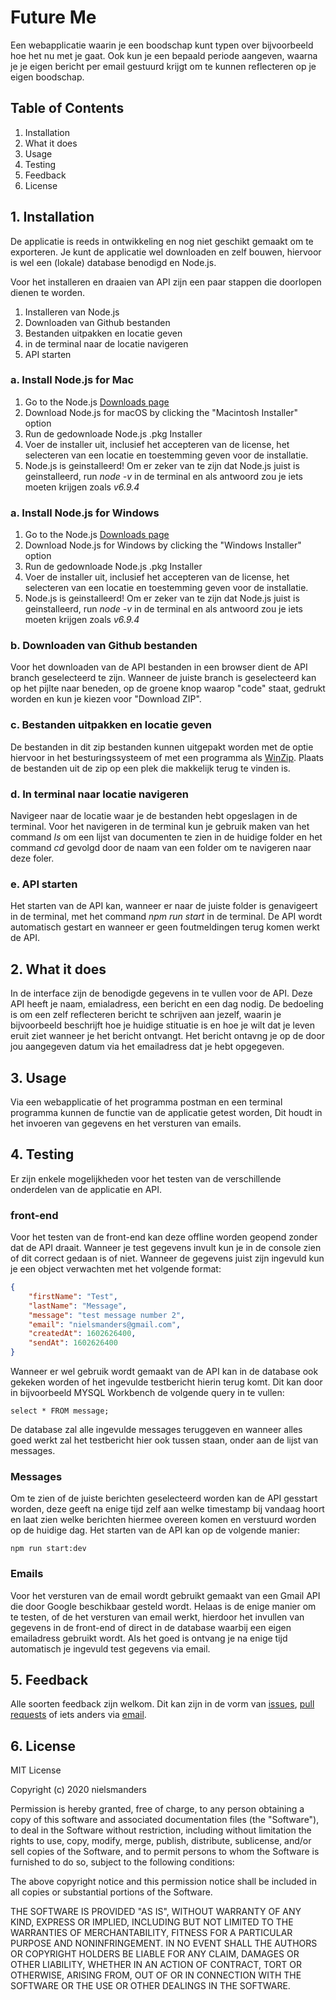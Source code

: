 # Future Me

Een webapplicatie waarin je een boodschap kunt typen over bijvoorbeeld hoe het nu met je gaat. Ook kun je een bepaald periode aangeven, waarna je je eigen bericht per email gestuurd krijgt om te kunnen reflecteren op je eigen boodschap.

## Table of Contents
1. Installation
2. What it does
3. Usage
4. Testing
5. Feedback
5. License

## 1. Installation

De applicatie is reeds in ontwikkeling en nog niet geschikt gemaakt om te exporteren. Je kunt de applicatie wel downloaden en zelf bouwen, hiervoor is wel een (lokale) database benodigd en Node.js.

Voor het installeren en draaien van API zijn een paar stappen die doorlopen dienen te worden. 
1. Installeren van Node.js
2. Downloaden van Github bestanden
3. Bestanden uitpakken en locatie geven
4. in de terminal naar de locatie navigeren
5. API starten

### a. Install Node.js for Mac

1. Go to the Node.js [Downloads page](https://nodejs.org/en/download/)
2. Download Node.js for macOS by clicking the "Macintosh Installer" option
3. Run de gedownloade Node.js .pkg Installer
4. Voer de installer uit, inclusief het accepteren van de  license, het selecteren van een locatie en toestemming geven voor de installatie.
5. Node.js is geinstalleerd! Om er zeker van te zijn dat Node.js juist is geinstalleerd, run *node -v* in de terminal en als antwoord zou je iets moeten krijgen zoals *v6.9.4*

### a. Install Node.js for Windows

1. Go to the Node.js [Downloads page](https://nodejs.org/en/download/)
2. Download Node.js for Windows by clicking the "Windows Installer" option
3. Run de gedownloade Node.js .pkg Installer
4. Voer de installer uit, inclusief het accepteren van de  license, het selecteren van een locatie en toestemming geven voor de installatie.
5. Node.js is geinstalleerd! Om er zeker van te zijn dat Node.js juist is geinstalleerd, run *node -v* in de terminal en als antwoord zou je iets moeten krijgen zoals *v6.9.4*

### b. Downloaden van Github bestanden
Voor het downloaden van de API bestanden in een browser dient de API branch geselecteerd te zijn. Wanneer de juiste branch is geselecteerd kan op het pijlte naar beneden, op de groene knop waarop "code" staat, gedrukt worden en kun je kiezen voor "Download ZIP".

### c. Bestanden uitpakken en locatie geven
De bestanden in dit zip bestanden kunnen uitgepakt worden met de optie hiervoor in het besturingssysteem of met een programma als [WinZip](https://www.winzip.com/win/en/prod_down.html). Plaats de bestanden uit de zip op een plek die makkelijk terug te vinden is. 

### d. In terminal naar locatie navigeren
Navigeer naar de locatie waar je de bestanden hebt opgeslagen in de terminal. Voor het navigeren in de terminal kun je gebruik maken van het command *ls* om een lijst van documenten te zien in de huidige folder en het command *cd* gevolgd door de naam van een folder om te navigeren naar deze foler. 

### e. API starten
Het starten van de API kan, wanneer er naar de juiste folder is genavigeert in de terminal, met het command *npm run start* in de terminal. De API wordt automatisch gestart en wanneer er geen foutmeldingen terug komen werkt de API.

## 2. What it does
In de interface zijn de benodigde gegevens in te vullen voor de API. Deze API heeft je naam, emialadress, een bericht en een dag nodig. De bedoeling is om een zelf reflecteren bericht te schrijven aan jezelf, waarin je bijvoorbeeld beschrijft hoe je huidige stituatie is en hoe je wilt dat je leven eruit ziet wanneer je het bericht ontvangt. Het bericht ontavng je op de door jou aangegeven datum via het emailadress dat je hebt opgegeven. 

## 3. Usage

Via een webapplicatie of het programma postman en een terminal programma kunnen de functie van de applicatie getest worden, Dit houdt in het invoeren van gegevens en het versturen van emails. 

## 4. Testing
Er zijn enkele mogelijkheden voor het testen van de verschillende onderdelen van de applicatie en API. 

### front-end
Voor het testen van de front-end kan deze offline worden geopend zonder dat de API draait. Wanneer je test gegevens invult kun je in de console zien of dit correct gedaan is of niet. Wanneer de gegevens juist zijn ingevuld kun je een object verwachten met het volgende format:

```json
{
    "firstName": "Test",
    "lastName": "Message",
    "message": "test message number 2",
    "email": "nielsmanders@gmail.com",
    "createdAt": 1602626400,
    "sendAt": 1602626400
}
```
Wanneer er wel gebruik wordt gemaakt van de API kan in de database ook gekeken worden of het ingevulde testbericht hierin terug komt. Dit kan door in bijvoorbeeld MYSQL Workbench de volgende query in te vullen:
```
select * FROM message;
```
De database zal alle ingevulde messages teruggeven en wanneer alles goed werkt zal het testbericht hier ook tussen staan, onder aan de lijst van messages.

### Messages
Om te zien of de juiste berichten geselecteerd worden kan de API gesstart worden, deze geeft na enige tijd zelf aan welke timestamp bij vandaag hoort en laat zien welke berichten hiermee overeen komen en verstuurd worden op de huidige dag. Het starten van de API kan op de volgende manier:

```shell
npm run start:dev
```

### Emails
Voor het versturen van de email wordt gebruikt gemaakt van een Gmail API die door Google beschikbaar gesteld wordt. Helaas is de enige manier om te testen, of de het versturen van email werkt, hierdoor het invullen van gegevens in de front-end of direct in de database waarbij een eigen emailadress gebruikt wordt. Als het goed is ontvang je na enige tijd automatisch je ingevuld test gegevens via email. 

## 5. Feedback
Alle soorten feedback zijn welkom. Dit kan zijn in de vorm van [issues](https://github.com/nielsmanders/FutureMe/issues), [pull requests](https://github.com/nielsmanders/FutureMe/pulls) of iets anders via [email](mailto:lunde@adobe.com?subject=[Github]%Feedback%20FutureMe).

## 6. License
MIT License

Copyright (c) 2020 nielsmanders

Permission is hereby granted, free of charge, to any person obtaining a copy of this software and associated documentation files (the "Software"), to deal in the Software without restriction, including without limitation the rights to use, copy, modify, merge, publish, distribute, sublicense, and/or sell copies of the Software, and to permit persons to whom the Software is furnished to do so, subject to the following conditions:

The above copyright notice and this permission notice shall be included in all copies or substantial portions of the Software.

THE SOFTWARE IS PROVIDED "AS IS", WITHOUT WARRANTY OF ANY KIND, EXPRESS OR IMPLIED, INCLUDING BUT NOT LIMITED TO THE WARRANTIES OF MERCHANTABILITY, FITNESS FOR A PARTICULAR PURPOSE AND NONINFRINGEMENT. IN NO EVENT SHALL THE AUTHORS OR COPYRIGHT HOLDERS BE LIABLE FOR ANY CLAIM, DAMAGES OR OTHER LIABILITY, WHETHER IN AN ACTION OF CONTRACT, TORT OR OTHERWISE, ARISING FROM, OUT OF OR IN CONNECTION WITH THE SOFTWARE OR THE USE OR OTHER DEALINGS IN THE SOFTWARE.
